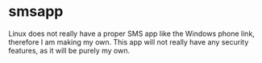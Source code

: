 # smsapp
Linux does not really have a proper SMS app like the Windows phone link, therefore I am making my own.
This app will not really have any security features, as it will be purely my own.
